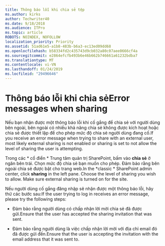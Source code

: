 ```yaml
---
title: Thông báo lỗi khi chia sẻ tệp
ms.author: kirks
author: Techwriter40
ms.date: 9/18/2018
ms.audience: ITPro
ms.topic: article
ROBOTS: NOINDEX, NOFOLLOW
localization_priority: Priority
ms.assetid: 51ad61e5-a1b8-483b-b6a3-ec13ed09dd68
ms.openlocfilehash: b58334fd2c435743d9cb032a80c07aee0666cf4a
ms.sourcegitcommit: e2864efcfb493b6e46b662b746661a61232bdba7
ms.translationtype: MT
ms.contentlocale: vi-VN
ms.lasthandoff: 01/24/2019
ms.locfileid: "29496646"
---
```

# <a name="error-messages-when-sharing"></a><span data-ttu-id="2644b-102">Thông báo lỗi khi chia sẻ</span><span class="sxs-lookup"><span data-stu-id="2644b-102">Error messages when sharing</span></span>

<span data-ttu-id="2644b-103">Nếu bạn nhận được một thông báo lỗi khi cố gắng để chia sẻ với người dùng bên ngoài, bên ngoài có nhiều khả năng chia sẻ không được kích hoạt hoặc chia sẻ được thiết lập để cho phép mức độ chia sẻ người dùng đang cố.</span><span class="sxs-lookup"><span data-stu-id="2644b-103">If you receive an error message when trying to share with an external user, most likely external sharing is not enabled or sharing is set to not allow the level of sharing the user is attempting.</span></span>
  
<span data-ttu-id="2644b-p101">Trong các \* cổ điển \* Trung tâm quản trị SharePoint, bấm vào **chia sẻ** ở ngăn bên trái. Chọn mức độ chia sẻ bạn muốn cho phép. Đảm bảo rằng bên ngoài chia sẻ được bật cho trang web.</span><span class="sxs-lookup"><span data-stu-id="2644b-p101">In the  \*classic \* SharePoint admin center, click **sharing** in the left pane. Choose the level of sharing you wish to allow. Make sure external sharing is turned on for the site.</span></span> 
  
<span data-ttu-id="2644b-107">Nếu người dùng cố gắng đăng nhập sẽ nhận được một thông báo lỗi, hãy thử các bước sau:</span><span class="sxs-lookup"><span data-stu-id="2644b-107">If the user trying to log in receives an error message, please try the following steps:</span></span>
  
- <span data-ttu-id="2644b-108">Đảm bảo rằng người dùng có chấp nhận lời mời chia sẻ đã được gửi.</span><span class="sxs-lookup"><span data-stu-id="2644b-108">Ensure that the user has accepted the sharing invitation that was sent.</span></span>
    
- <span data-ttu-id="2644b-109">Đảm bảo rằng người dùng là việc chấp nhận lời mời với địa chỉ email đó đã được gửi đến.</span><span class="sxs-lookup"><span data-stu-id="2644b-109">Ensure that the user is accepting the invitation with the email address that it was sent to.</span></span>
    


